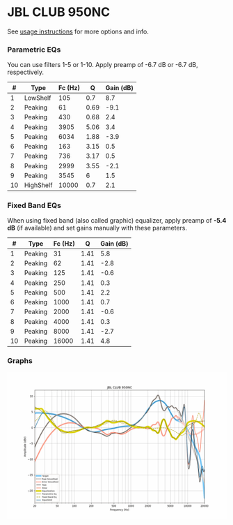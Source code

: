 # JBL CLUB 950NC
See [usage instructions](https://github.com/jaakkopasanen/AutoEq#usage) for more options and info.

### Parametric EQs
You can use filters 1-5 or 1-10. Apply preamp of -6.7 dB or -6.7 dB, respectively.

|   # | Type      |   Fc (Hz) |    Q |   Gain (dB) |
|-----|-----------|-----------|------|-------------|
|   1 | LowShelf  |       105 | 0.7  |         8.7 |
|   2 | Peaking   |        61 | 0.69 |        -9.1 |
|   3 | Peaking   |       430 | 0.68 |         2.4 |
|   4 | Peaking   |      3905 | 5.06 |         3.4 |
|   5 | Peaking   |      6034 | 1.88 |        -3.9 |
|   6 | Peaking   |       163 | 3.15 |         0.5 |
|   7 | Peaking   |       736 | 3.17 |         0.5 |
|   8 | Peaking   |      2999 | 3.55 |        -2.1 |
|   9 | Peaking   |      3545 | 6    |         1.5 |
|  10 | HighShelf |     10000 | 0.7  |         2.1 |

### Fixed Band EQs
When using fixed band (also called graphic) equalizer, apply preamp of **-5.4 dB** (if available) and set gains manually with these parameters.

|   # | Type    |   Fc (Hz) |    Q |   Gain (dB) |
|-----|---------|-----------|------|-------------|
|   1 | Peaking |        31 | 1.41 |         5.8 |
|   2 | Peaking |        62 | 1.41 |        -2.8 |
|   3 | Peaking |       125 | 1.41 |        -0.6 |
|   4 | Peaking |       250 | 1.41 |         0.3 |
|   5 | Peaking |       500 | 1.41 |         2.2 |
|   6 | Peaking |      1000 | 1.41 |         0.7 |
|   7 | Peaking |      2000 | 1.41 |        -0.6 |
|   8 | Peaking |      4000 | 1.41 |         0.3 |
|   9 | Peaking |      8000 | 1.41 |        -2.7 |
|  10 | Peaking |     16000 | 1.41 |         4.8 |

### Graphs
![](./JBL%20CLUB%20950NC.png)
